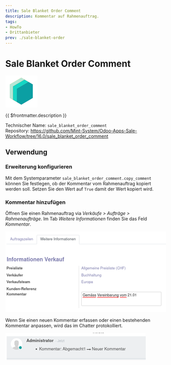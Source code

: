 ```yaml
---
title: Sale Blanket Order Comment
description: Kommentar auf Rahmenauftrag.
tags:
- HowTo
- Drittanbieter
prev: ./sale-blanket-order
---
```

# Sale Blanket Order Comment
![icon_oms_box](attachments/icons_odoo_mint_system.png)

{{ $frontmatter.description }}

Technischer Name: `sale_blanket_order_comment`\
Repository: <https://github.com/Mint-System/Odoo-Apps-Sale-Workflow/tree/16.0/sale_blanket_order_comment>

## Verwendung

### Erweiterung konfigurieren

Mit dem Systemparameter `sale_blanket_order_comment.copy_comment` können Sie festlegen, ob der Kommentar vom Rahmenauftrag kopiert werden soll. Setzen Sie den Wert auf `True` damit der Wert kopiert wird.

### Kommentar hinzufügen

Öffnen Sie einen Rahmenauftrag via *Verkäufe > Aufträge > Rahmenaufträge*. Im Tab *Weitere Informationen* finden Sie das Feld *Kommentar*.

![](attachments/Sale%20Blanket%20Order%20Comment%20Feld.png)

Wenn Sie einen neuen Kommentar erfassen oder einen bestehenden Kommentar anpassen, wird das im Chatter protokolliert.

![](attachments/Sale%20Blanket%20Order%20Comment%20Chatter.png)